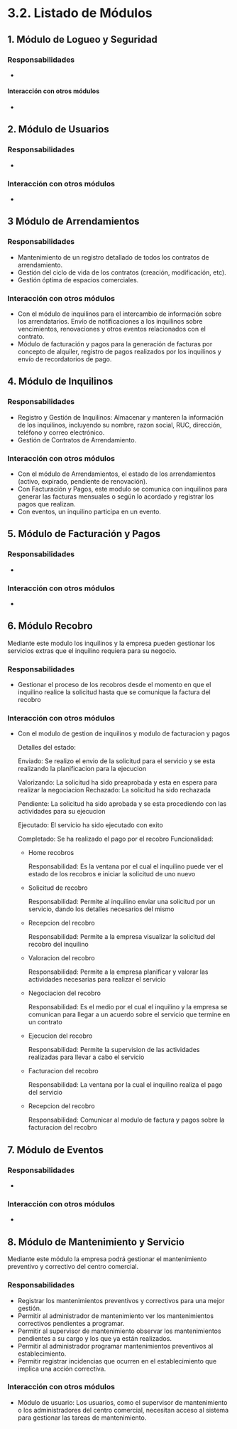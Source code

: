 # 3.2. Listado de Módulos

## 1. Módulo de Logueo y Seguridad
### Responsabilidades
- 
#### Interacción con otros módulos
- 

## 2. Módulo de Usuarios
### Responsabilidades
- 
### Interacción con otros módulos
- 

## 3 Módulo de Arrendamientos
### Responsabilidades
- Mantenimiento de un registro detallado de todos los contratos de arrendamiento.
- Gestión del ciclo de vida de los contratos (creación, modificación, etc).
- Gestión óptima de espacios comerciales.
### Interacción con otros módulos
- Con el módulo de inquilinos para el intercambio de información sobre los arrendatarios.
Envío de notificaciones a los inquilinos sobre vencimientos, renovaciones y otros eventos relacionados con el contrato.
- Módulo de facturación y pagos para la generación de facturas por concepto de alquiler, registro de pagos realizados por los inquilinos y 
envío de recordatorios de pago.

## 4. Módulo de Inquilinos
### Responsabilidades
- Registro y Gestión de Inquilinos: Almacenar y manteren la información de los inquilinos, incluyendo su nombre, razon social, RUC, dirección, teléfono y correo electrónico.
- Gestión de Contratos de Arrendamiento.

### Interacción con otros módulos
- Con el módulo de Arrendamientos, el estado de los arrendamientos (activo, expirado, pendiente de renovación).
- Con Facturación y Pagos, este modulo se comunica con inquilinos para generar las facturas mensuales o según lo acordado y registrar los pagos que realizan.
- Con eventos, un inquilino participa en un evento.

## 5. Módulo de Facturación y Pagos
### Responsabilidades
- 
### Interacción con otros módulos
- 

## 6. Módulo Recobro
Mediante este modulo los inquilinos y la empresa pueden gestionar los servicios extras que el inquilino requiera para su negocio.
### Responsabilidades
- Gestionar el proceso de los recobros desde el momento en que el inquilino realice la solicitud hasta que se comunique la factura del recobro
### Interacción con otros módulos
- Con el modulo de gestion de inquilinos y modulo de facturacion y pagos

  Detalles del estado:
  
    Enviado: Se realizo el envio de la solicitud para el servicio y se esta realizando la planificacion para la ejecucion
  
    Valorizando: La solicitud ha sido preaprobada y esta en espera para realizar la negociacion
    Rechazado: La solicitud ha sido rechazada
  
    Pendiente: La solicitud ha sido aprobada y se esta procediendo con las actividades para su ejecucion
  
    Ejecutado: El servicio ha sido ejecutado con exito
  
    Completado: Se ha realizado el pago por el recobro
  Funcionalidad:
  - Home recobros
    
    Responsabilidad: Es la ventana por el cual el inquilino puede ver el estado de los recobros e iniciar la solicitud de uno nuevo
  - Solicitud de recobro
    
    Responsabilidad: Permite al inquilino enviar una solicitud por un servicio, dando los detalles necesarios del mismo
  - Recepcion del recobro
    
    Responsabilidad: Permite a la empresa visualizar la solicitud del recobro del inquilino
  - Valoracion del recobro
    
    Responsabilidad: Permite a la empresa planificar y valorar las actividades necesarias para realizar el servicio
  - Negociacion del recobro
    
    Responsabilidad: Es el medio por el cual el inquilino y la empresa se comunican para llegar a un acuerdo sobre el servicio que termine en un contrato
  - Ejecucion del recobro
    
    Responsabilidad: Permite la supervision de las actividades realizadas para llevar a cabo el servicio
  - Facturacion del recobro
    
    Responsabilidad: La ventana por la cual el inquilino realiza el pago del servicio
  - Recepcion del recobro
    
    Responsabilidad: Comunicar al modulo de factura y pagos sobre la facturacion del recobro

## 7. Módulo de Eventos
### Responsabilidades
- 
### Interacción con otros módulos
- 

## 8. Módulo de Mantenimiento y Servicio
Mediante este módulo la empresa podrá gestionar el mantenimiento preventivo y correctivo del centro comercial.
### Responsabilidades
- Registrar los mantenimientos preventivos y correctivos para una mejor gestión.
- Permitir al administrador de mantenimiento ver los mantenimientos correctivos pendientes a programar.
- Permitir al supervisor de mantenimiento observar los mantenimientos pendientes a su cargo y los que ya están realizados.
- Permitir al administrador programar mantenimientos preventivos al establecimiento.
- Permitir registrar incidencias que ocurren en el establecimiento que implica una acción correctiva.
### Interacción con otros módulos
- Módulo de usuario: Los usuarios, como el supervisor de mantenimiento o los administradores del centro comercial, necesitan acceso al sistema para gestionar las tareas de mantenimiento. 

